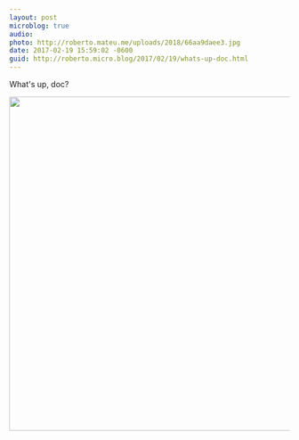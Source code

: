```yaml
---
layout: post
microblog: true
audio: 
photo: http://roberto.mateu.me/uploads/2018/66aa9daee3.jpg
date: 2017-02-19 15:59:02 -0600
guid: http://roberto.micro.blog/2017/02/19/whats-up-doc.html
---
```

What's up, doc?

<img src="http://roberto.mateu.me/uploads/2018/66aa9daee3.jpg" width="600" height="600" />
